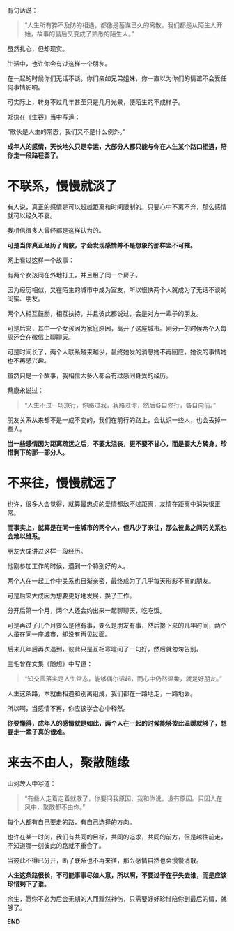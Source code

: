 


有句话说：

> “人生所有猝不及防的相遇，都像是蓄谋已久的离散，我们都是从陌生人开始，故事的最后又变成了熟悉的陌生人。”

虽然扎心，但却现实。

生活中，也许你会有过这样一个朋友。

在一起的时候你们无话不谈，你们亲如兄弟姐妹，你一直以为你们的情谊不会受任何事情影响。

可实际上，转身不过几年甚至只是几月光景，便陌生的不成样子。

郑执在《生吞》当中写道：

“散伙是人生的常态，我们又不是什么例外。”

**成年人的感情，天长地久只是幸运，大部分人都只能与你在人生某个路口相遇，陪你走一段路程罢了。**


# 不联系，慢慢就淡了

有人说，真正的感情是可以超越距离和时间限制的。只要心中不离不弃，那么感情就可以经久不衰。

我相信很多人曾经都是这样认为的。

**可是当你真正经历了离散，才会发现感情并不是想象的那样坚不可摧。**

网上看过这样一个故事：

有两个女孩同在外地打工，并且租了同一个房子。

因为经历相似，又在陌生的城市中成为室友，所以很快两个人就成为了无话不谈的闺蜜、朋友。

两个人相互鼓励，相互扶持，并且彼此都说过，会是对方一辈子的朋友。

可是后来，其中一个女孩因为家庭原因，离开了这座城市。刚分开的时候两个人每周还会在微信上聊聊天。

可是时间长了，两个人联系越来越少，最终她发的消息她不再回应，她说的事情她也不再感兴趣。

虽然只是一个故事，我相信太多人都会有过感同身受的经历。

蔡康永说过：

> “人生不过一场旅行，你路过我，我路过你，然后各自修行，各自向前。”

朋友关系从来都不是一成不变的，我们在前行的路上，会认识一些人，也会丢掉一些人。

**当一些感情因为距离疏远之后，不要太沮丧，更不要不甘心，而是要大方转身，珍惜剩下的那一部分人。**



# 不来往，慢慢就远了

也许，很多人会觉得，就算最忠贞的爱情都敌不过距离，友情在距离中消失很正常。

**而事实上，就算是在同一座城市的两个人，但凡少了来往，那么彼此之间的关系也会难以维系。**

朋友大成讲过这样一段经历。

他刚参加工作的时候，遇到一个特别好的人。

两个人在一起工作中关系也日渐亲密，最终成为了几乎每天形影不离的朋友。

可是后来大成因为想要更好地发展，换了工作。

分开后第一个月，两个人还会约出来一起聊聊天，吃吃饭。

可是再过了几个月要么是他有事，要么是朋友有事，然后接下来的几年时间，两个人虽在同一座城市，却没有再见过面。

后来几年后再次遇到，彼此只是互相寒暄问了一句好，然后就匆匆告别。

三毛曾在文集《随想》中写道：

> “知交零落实是人生常态，能够偶尔话起，而心中仍然温柔，就是好朋友。”

人生这条路，本就由相遇和别离组成，我们都在一路地走，一路地丢。

所以啊，当感情不再，你应该学会心中释然。

**你要懂得，成年人的感情就是如此，两个人在一起的时候能够彼此温暖就够了，想要走一辈子真的很难。**



# 来去不由人，聚散随缘

山河故人中写道：

> “有些人走着走着就散了，你要问我原因，我和你说，没有原因。只因人在风中，聚散都不由你。”

每个人都有自己要走的路，有自己选择的方向。

也许在某一时刻，我们有共同的目标，共同的追求，共同的前方，但是越往前走，不知道哪一刻彼此的路就不重合了。

当彼此不得已分开，断了联系也不再来往，那么感情自然也会慢慢消散。

**人生这条路很长，不可能事事尽如人意，所以啊，不要过于在乎失去谁，而是应该珍惜剩下了谁。**

余生，愿你不必为后会无期的人而黯然神伤，只需要好好珍惜陪你到最后的情，就够了。

**END**